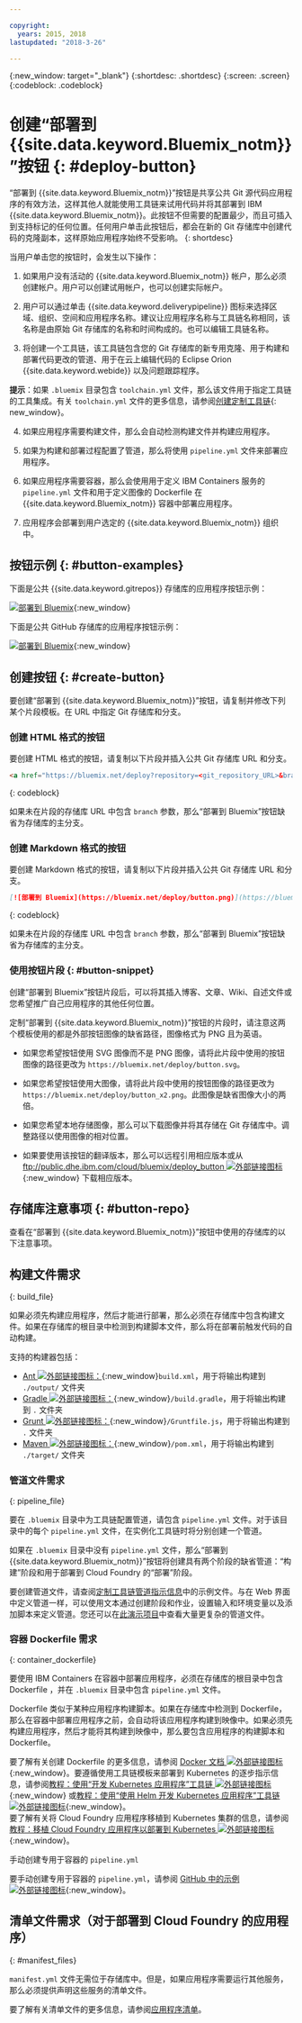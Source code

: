 ```yaml
---

copyright:
  years: 2015, 2018
lastupdated: "2018-3-26"

---
```


{:new_window: target="_blank"}
{:shortdesc: .shortdesc}
{:screen: .screen}
{:codeblock: .codeblock}


# 创建“部署到 {{site.data.keyword.Bluemix_notm}}”按钮 {: #deploy-button}

“部署到 {{site.data.keyword.Bluemix_notm}}”按钮是共享公共 Git 源代码应用程序的有效方法，这样其他人就能使用工具链来试用代码并将其部署到 IBM {{site.data.keyword.Bluemix_notm}}。此按钮不但需要的配置最少，而且可插入到支持标记的任何位置。任何用户单击此按钮后，都会在新的 Git 存储库中创建代码的克隆副本，这样原始应用程序始终不受影响。
{: shortdesc}

当用户单击您的按钮时，会发生以下操作：

1. 如果用户没有活动的 {{site.data.keyword.Bluemix_notm}} 帐户，那么必须创建帐户。用户可以创建试用帐户，也可以创建实际帐户。

2. 用户可以通过单击 {{site.data.keyword.deliverypipeline}} 图标来选择区域、组织、空间和应用程序名称。建议让应用程序名称与工具链名称相同，该名称是由原始 Git 存储库的名称和时间构成的。也可以编辑工具链名称。

3. 将创建一个工具链，该工具链包含您的 Git 存储库的新专用克隆、用于构建和部署代码更改的管道、用于在云上编辑代码的 Eclipse Orion {{site.data.keyword.webide}} 以及问题跟踪程序。

  **提示**：如果 `.bluemix` 目录包含 `toolchain.yml` 文件，那么该文件用于指定工具链的工具集成。有关 `toolchain.yml` 文件的更多信息，请参阅[创建定制工具链](/docs/services/ContinuousDelivery/toolchains_custom.html#toolchains_custom){: new_window}。

4. 如果应用程序需要构建文件，那么会自动检测构建文件并构建应用程序。

5. 如果为构建和部署过程配置了管道，那么将使用 `pipeline.yml` 文件来部署应用程序。

6. 如果应用程序需要容器，那么会使用用于定义 IBM Containers 服务的 `pipeline.yml` 文件和用于定义图像的 Dockerfile 在 {{site.data.keyword.Bluemix_notm}} 容器中部署应用程序。

7. 应用程序会部署到用户选定的 {{site.data.keyword.Bluemix_notm}} 组织中。

## 按钮示例 {: #button-examples}

下面是公共 {{site.data.keyword.gitrepos}} 存储库的应用程序按钮示例：

[![部署到 Bluemix](https://bluemix.net/deploy/button.png)](https://bluemix.net/deploy?repository=https://git.ng.bluemix.net/idsorg/sample-java-cloudant){:new_window}

下面是公共 GitHub 存储库的应用程序按钮示例：

[![部署到 Bluemix](https://bluemix.net/deploy/button.png)](https://bluemix.net/deploy?repository=https://github.com/open-toolchain/starfighter){:new_window}

## 创建按钮 {: #create-button}

要创建“部署到 {{site.data.keyword.Bluemix_notm}}”按钮，请复制并修改下列某个片段模板。在 URL 中指定 Git 存储库和分支。

### 创建 HTML 格式的按钮

要创建 HTML 格式的按钮，请复制以下片段并插入公共 Git 存储库 URL 和分支。

```HTML
<a href="https://bluemix.net/deploy?repository=<git_repository_URL>&branch=<git_branch>"><img src="https://bluemix.net/deploy/button.png" alt="部署到 Bluemix"></a>
```
{: codeblock}

如果未在片段的存储库 URL 中包含 `branch` 参数，那么“部署到 Bluemix”按钮缺省为存储库的主分支。

### 创建 Markdown 格式的按钮

要创建 Markdown 格式的按钮，请复制以下片段并插入公共 Git 存储库 URL 和分支。

```Markdown
[![部署到 Bluemix](https://bluemix.net/deploy/button.png)](https://bluemix.net/deploy?repository=<git_repository_URL>&branch=<git_branch>)
```
{: codeblock}

如果未在片段的存储库 URL 中包含 `branch` 参数，那么“部署到 Bluemix”按钮缺省为存储库的主分支。

### 使用按钮片段 {: #button-snippet}

创建“部署到 Bluemix”按钮片段后，可以将其插入博客、文章、Wiki、自述文件或您希望推广自己应用程序的其他任何位置。

定制“部署到 {{site.data.keyword.Bluemix_notm}}”按钮的片段时，请注意这两个模板使用的都是外部按钮图像的缺省路径，图像格式为 PNG 且为英语。

* 如果您希望按钮使用 SVG 图像而不是 PNG 图像，请将此片段中使用的按钮图像的路径更改为 `https://bluemix.net/deploy/button.svg`。

* 如果您希望按钮使用大图像，请将此片段中使用的按钮图像的路径更改为 `https://bluemix.net/deploy/button_x2.png`。此图像是缺省图像大小的两倍。

* 如果您希望本地存储图像，那么可以下载图像并将其存储在 Git 存储库中。调整路径以使用图像的相对位置。

* 如果要使用该按钮的翻译版本，那么可以远程引用相应版本或从 [ftp://public.dhe.ibm.com/cloud/bluemix/deploy_button ![外部链接图标](../../icons/launch-glyph.svg "外部链接图标")](ftp://public.dhe.ibm.com/cloud/bluemix/deploy_button){:new_window} 下载相应版本。

## 存储库注意事项 {: #button-repo}

查看在“部署到 {{site.data.keyword.Bluemix_notm}}”按钮中使用的存储库的以下注意事项。


## 构建文件需求
{: build_file}

如果必须先构建应用程序，然后才能进行部署，那么必须在存储库中包含构建文件。如果在存储库的根目录中检测到构建脚本文件，那么将在部署前触发代码的自动构建。

支持的构建器包括：

* [Ant ![外部链接图标](../../icons/launch-glyph.svg "外部链接图标")：](http://ant.apache.org/manual/using.html){:new_window}`build.xml`，用于将输出构建到 `./output/` 文件夹
* [Gradle ![外部链接图标](../../icons/launch-glyph.svg "外部链接图标")：](http://docs.cloudfoundry.org/buildpacks/java/build-tool-int.html#gradle){:new_window}`/build.gradle`，用于将输出构建到 `.` 文件夹
* [Grunt ![外部链接图标](../../icons/launch-glyph.svg "外部链接图标")：](http://gruntjs.com/getting-started#the-gruntfile){:new_window}`/Gruntfile.js`，用于将输出构建到 `.` 文件夹
* [Maven ![外部链接图标](../../icons/launch-glyph.svg "外部链接图标")：](http://docs.cloudfoundry.org/buildpacks/java/build-tool-int.html#maven){:new_window}`/pom.xml`，用于将输出构建到 `./target/` 文件夹

### 管道文件需求
{: pipeline_file}

要在 `.bluemix` 目录中为工具链配置管道，请包含 `pipeline.yml` 文件。对于该目录中的每个 `pipeline.yml` 文件，在实例化工具链时将分别创建一个管道。

如果在 `.bluemix` 目录中没有 `pipeline.yml` 文件，那么“部署到 {{site.data.keyword.Bluemix_notm}}”按钮将创建具有两个阶段的缺省管道：“构建”阶段和用于部署到 Cloud Foundry 的“部署”阶段。

要创建管道文件，请查阅[定制工具链管道指示信息](toolchains_custom.html#toolchains_custom_pipeline_yml)中的示例文件。与在 Web 界面中定义管道一样，可以使用文本通过创建阶段和作业，设置输入和环境变量以及添加脚本来定义管道。您还可以在[此演示项目](https://github.com/open-toolchain/toolchain-demo/tree/master/.bluemix)中查看大量更复杂的管道文件。

### 容器 Dockerfile 需求
{: container_dockerfile}

要使用 IBM Containers 在容器中部署应用程序，必须在存储库的根目录中包含 Dockerfile ，并在 `.bluemix` 目录中包含 `pipeline.yml` 文件。

Dockerfile 类似于某种应用程序构建脚本。如果在存储库中检测到 Dockerfile，那么在容器中部署应用程序之前，会自动将该应用程序构建到映像中。如果必须先构建应用程序，然后才能将其构建到映像中，那么要包含应用程序的构建脚本和 Dockerfile。

要了解有关创建 Dockerfile 的更多信息，请参阅 [Docker 文档 ![外部链接图标](../../icons/launch-glyph.svg "外部链接图标")](https://docs.docker.com/reference/builder/){:new_window}。要遵循使用工具链模板来部署到 Kubernetes 的逐步指示信息，请参阅[教程：使用“开发 Kubernetes 应用程序”工具链 ![外部链接图标](../../icons/launch-glyph.svg "外部链接图标")](https://www.ibm.com/cloud/garage/tutorials/use-develop-kubernetes-app-toolchain?task=0){:new_window} 或[教程：使用“使用 Helm 开发 Kubernetes 应用程序”工具链 ![外部链接图标](../../icons/launch-glyph.svg "外部链接图标")](https://www.ibm.com/cloud/garage/tutorials/use-develop-kubernetes-app-with-helm-toolchain?task=0){:new_window}。  
  要了解有关将 Cloud Foundry 应用程序移植到 Kubernetes 集群的信息，请参阅[教程：移植 Cloud Foundry 应用程序以部署到 Kubernetes ![外部链接图标](../../icons/launch-glyph.svg "外部链接图标")](https://www.ibm.com/cloud/garage/tutorials/port-an-app-from-cf-to-kubernetes-in-a-toolchain?task=0){:new_window}。  

手动创建专用于容器的 `pipeline.yml`

要手动创建专用于容器的 `pipeline.yml`，请参阅 [GitHub 中的示例 ![外部链接图标](../../icons/launch-glyph.svg "外部链接图标")](https://github.com/Puquios/){:new_window}。

## 清单文件需求（对于部署到 Cloud Foundry 的应用程序）
{: #manifest_files}

`manifest.yml` 文件无需位于存储库中。但是，如果应用程序需要运行其他服务，那么必须提供声明这些服务的清单文件。

要了解有关清单文件的更多信息，请参阅[应用程序清单](/docs/cfapps/depapps.html#appmanifest)。
